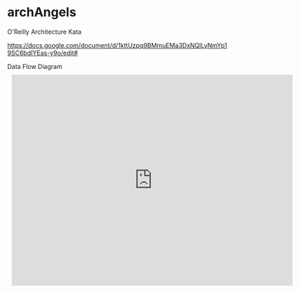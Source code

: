 # archAngels
O'Reilly Architecture Kata

https://docs.google.com/document/d/1kttUzpq9BMmuEMa3DxNQlLyNmYp19SC6bdIYEas-y9o/edit#


</h3>Data Flow Diagram</h3>

<div style="width: 640px; height: 480px; margin: 10px; position: relative;"><iframe allowfullscreen frameborder="0" style="width:640px; height:480px" src="https://lucid.app/documents/embeddedchart/7e6fc0c6-47c7-4333-a6f5-d53a711e7c3e" id="sdinecXU~_TC"></iframe></div>


